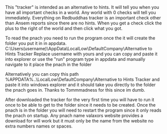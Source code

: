 This "tracker" is intended as an alternative to hints. It will tell you when you have all important checks in a world. Any world with 0 checks will tell you immediately. Everything on Redbuddhas tracker is an important check other than Ansem reports since there are no hints. When you get a check click the plus to the right of the world and then click what you got.

To read the pnach you need to run the program once the it will create the folder you put it in in appdata. C:\Users\(username)\AppData\LocalLow\DefaultCompany\Alternative to Hints Tracker 
Replace username with yours and you can copy and paste it into explorer or use the "run" program type in appdata and manually navigate to it place the pnach in the folder

Alternatively you can copy this path
%APPDATA%\..\LocalLow\DefaultCompany\Alternative to Hints Tracker
and paste it into windows explorer and it should take you directly to the folder the pnach goes in.
Thanks to Tommmadness for this since im dumb.

After downloaded the tracker for the very first time you will have to run it once to be able to get to the folder since it needs to be created. Once the pnach is in the folder you will need to restart the program since it only reads the pnach on startup. Any pnach name valaxors website provides a download for will work but it must only be the name from the website no extra numbers names or spaces.
